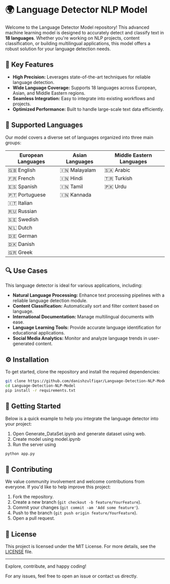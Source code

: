 # 🌍 Language Detector NLP Model

Welcome to the Language Detector Model repository! This advanced machine learning model is designed to accurately detect and classify text in **18 languages**. Whether you're working on NLP projects, content classification, or building multilingual applications, this model offers a robust solution for your language detection needs.

## 🚀 Key Features

- **High Precision:** Leverages state-of-the-art techniques for reliable language detection.
- **Wide Language Coverage:** Supports 18 languages across European, Asian, and Middle Eastern regions.
- **Seamless Integration:** Easy to integrate into existing workflows and projects.
- **Optimized Performance:** Built to handle large-scale text data efficiently.


## 📝 Supported Languages

Our model covers a diverse set of languages organized into three main groups:

| European Languages | Asian Languages | Middle Eastern Languages |
|--------------------|-----------------|--------------------------|
| 🇬🇧 English        | 🇮🇳 Malayalam   | 🇸🇦 Arabic                |
| 🇫🇷 French         | 🇮🇳 Hindi       | 🇹🇷 Turkish               |
| 🇪🇸 Spanish        | 🇮🇳 Tamil       | 🇵🇰 Urdu                 |
| 🇵🇹 Portuguese     | 🇮🇳 Kannada     |                          |
| 🇮🇹 Italian        |                 |                          |
| 🇷🇺 Russian        |                 |                          |
| 🇸🇪 Swedish        |                 |                          |
| 🇳🇱 Dutch          |                 |                          |
| 🇩🇪 German         |                 |                          |
| 🇩🇰 Danish         |                 |                          |
| 🇬🇷 Greek          |                 |                          |

## 🔍 Use Cases

This language detector is ideal for various applications, including:

- **Natural Language Processing:** Enhance text processing pipelines with a reliable language detection module.
- **Content Classification:** Automatically sort and filter content based on language.
- **International Documentation:** Manage multilingual documents with ease.
- **Language Learning Tools:** Provide accurate language identification for educational applications.
- **Social Media Analytics:** Monitor and analyze language trends in user-generated content.

## ⚙️ Installation

To get started, clone the repository and install the required dependencies:

```bash
git clone https://github.com/danishzulfiqar/Language-Detection-NLP-Model.git
cd Language-Detection-NLP-Model
pip install -r requirements.txt
```

## 🚀 Getting Started

Below is a quick example to help you integrate the language detector into your project:

1. Open Generate_DataSet.ipynb and generate dataset using web.
2. Create model using model.ipynb
3. Run the server using 

```bash
python app.py
```


## 🤝 Contributing

We value community involvement and welcome contributions from everyone. If you'd like to help improve this project:

1. Fork the repository.
2. Create a new branch (`git checkout -b feature/YourFeature`).
3. Commit your changes (`git commit -am 'Add some feature'`).
4. Push to the branch (`git push origin feature/YourFeature`).
5. Open a pull request.


## 📄 License

This project is licensed under the MIT License. For more details, see the [LICENSE](LICENSE) file.

---

Explore, contribute, and happy coding!

For any issues, feel free to open an issue or contact us directly.